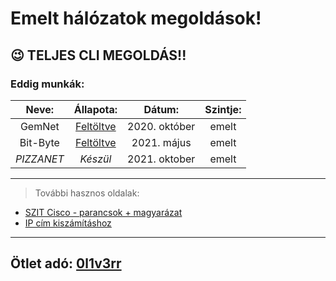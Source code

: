 #  Emelt hálózatok megoldások!
## 😉  TELJES CLI MEGOLDÁS!!

### Eddig munkák:
| Neve:   | Állapota: | Dátum:| Szintje: |
| :----: |:---------:| :------:| :---:|
| GemNet |  [Feltöltve](https://github.com/L3vik3/halozat_erettsegi_megoldasok/tree/main/gemnet)   | 2020. október| emelt|
| Bit-Byte | [Feltöltve](https://github.com/L3vik3/halozat_erettsegi_megoldasok/tree/main/bit-byte) |2021. május | emelt|
| *PIZZANET* | *Készül*| 2021. oktober | emelt|

<hr>

> További hasznos oldalak: 
 - [SZIT Cisco - parancsok + magyarázat](https://szit.hu/doku.php?id=oktatas:halozat:cisco)
 - [IP cím kiszámításhoz](https://jodies.de/ipcalc)

<hr>

 ## Ötlet adó: [0l1v3rr](https://github.com/0l1v3rr)



